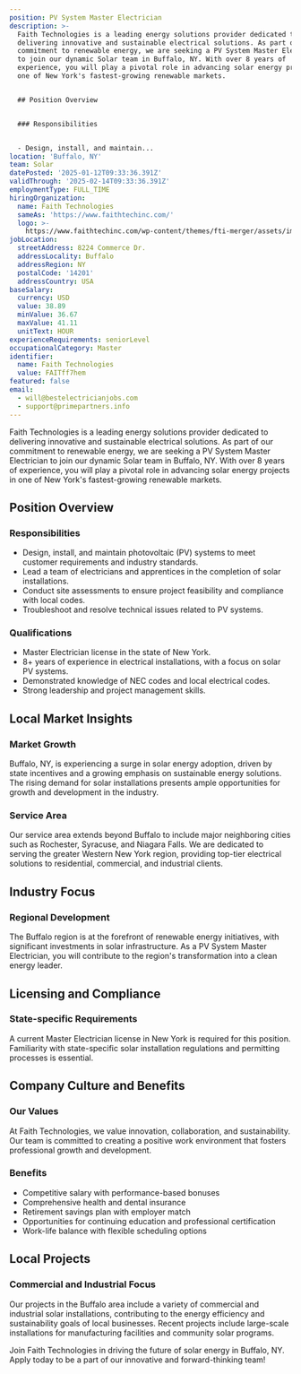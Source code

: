 ```yaml
---
position: PV System Master Electrician
description: >-
  Faith Technologies is a leading energy solutions provider dedicated to
  delivering innovative and sustainable electrical solutions. As part of our
  commitment to renewable energy, we are seeking a PV System Master Electrician
  to join our dynamic Solar team in Buffalo, NY. With over 8 years of
  experience, you will play a pivotal role in advancing solar energy projects in
  one of New York's fastest-growing renewable markets.


  ## Position Overview


  ### Responsibilities


  - Design, install, and maintain...
location: 'Buffalo, NY'
team: Solar
datePosted: '2025-01-12T09:33:36.391Z'
validThrough: '2025-02-14T09:33:36.391Z'
employmentType: FULL_TIME
hiringOrganization:
  name: Faith Technologies
  sameAs: 'https://www.faithtechinc.com/'
  logo: >-
    https://www.faithtechinc.com/wp-content/themes/fti-merger/assets/images/logos/logo-fti.svg
jobLocation:
  streetAddress: 8224 Commerce Dr.
  addressLocality: Buffalo
  addressRegion: NY
  postalCode: '14201'
  addressCountry: USA
baseSalary:
  currency: USD
  value: 38.89
  minValue: 36.67
  maxValue: 41.11
  unitText: HOUR
experienceRequirements: seniorLevel
occupationalCategory: Master
identifier:
  name: Faith Technologies
  value: FAITff7hem
featured: false
email:
  - will@bestelectricianjobs.com
  - support@primepartners.info
---
```




Faith Technologies is a leading energy solutions provider dedicated to delivering innovative and sustainable electrical solutions. As part of our commitment to renewable energy, we are seeking a PV System Master Electrician to join our dynamic Solar team in Buffalo, NY. With over 8 years of experience, you will play a pivotal role in advancing solar energy projects in one of New York's fastest-growing renewable markets.

## Position Overview

### Responsibilities

- Design, install, and maintain photovoltaic (PV) systems to meet customer requirements and industry standards.
- Lead a team of electricians and apprentices in the completion of solar installations.
- Conduct site assessments to ensure project feasibility and compliance with local codes.
- Troubleshoot and resolve technical issues related to PV systems.

### Qualifications

- Master Electrician license in the state of New York.
- 8+ years of experience in electrical installations, with a focus on solar PV systems.
- Demonstrated knowledge of NEC codes and local electrical codes.
- Strong leadership and project management skills.

## Local Market Insights

### Market Growth

Buffalo, NY, is experiencing a surge in solar energy adoption, driven by state incentives and a growing emphasis on sustainable energy solutions. The rising demand for solar installations presents ample opportunities for growth and development in the industry.

### Service Area

Our service area extends beyond Buffalo to include major neighboring cities such as Rochester, Syracuse, and Niagara Falls. We are dedicated to serving the greater Western New York region, providing top-tier electrical solutions to residential, commercial, and industrial clients.

## Industry Focus

### Regional Development

The Buffalo region is at the forefront of renewable energy initiatives, with significant investments in solar infrastructure. As a PV System Master Electrician, you will contribute to the region's transformation into a clean energy leader.

## Licensing and Compliance

### State-specific Requirements

A current Master Electrician license in New York is required for this position. Familiarity with state-specific solar installation regulations and permitting processes is essential.

## Company Culture and Benefits

### Our Values

At Faith Technologies, we value innovation, collaboration, and sustainability. Our team is committed to creating a positive work environment that fosters professional growth and development.

### Benefits

- Competitive salary with performance-based bonuses
- Comprehensive health and dental insurance
- Retirement savings plan with employer match
- Opportunities for continuing education and professional certification
- Work-life balance with flexible scheduling options

## Local Projects

### Commercial and Industrial Focus

Our projects in the Buffalo area include a variety of commercial and industrial solar installations, contributing to the energy efficiency and sustainability goals of local businesses. Recent projects include large-scale installations for manufacturing facilities and community solar programs.

Join Faith Technologies in driving the future of solar energy in Buffalo, NY. Apply today to be a part of our innovative and forward-thinking team!

